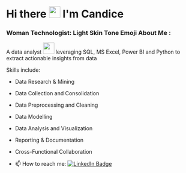 #   Hi there <img src="https://media.giphy.com/media/hvRJCLFzcasrR4ia7z/giphy.gif" width="30px"/> I'm Candice


### Woman Technologist: Light Skin Tone Emoji About Me :
A data analyst <img src="https://media.giphy.com/media/WUlplcMpOCEmTGBtBW/giphy.gif" width="30"> leveraging SQL, MS Excel, Power BI and Python to extract actionable insights from data</p>
Skills include:</p>
- Data Research & Mining</p>
- Data Collection and Consolidation</p>
- Data Preprocessing and Cleaning</p>
- Data Modelling</p>
- Data Analysis and Visualization</p>
- Reporting & Documentation</p>
- Cross-Functional Collaboration</p>
- :mailbox: How to reach me:  <a href="https://www.linkedin.com/in/wu-candice/">
    <img src="https://img.shields.io/badge/LinkedIn-blue?style=for-the-badge&logo=linkedin&logoColor=white" alt="LinkedIn Badge"/>

</div>




<!-- BLOG-POST-LIST:START -->
<!-- BLOG-POST-LIST:END -->


